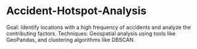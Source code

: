 # Accident-Hotspot-Analysis
Goal: Identify locations with a high frequency of accidents and analyze the contributing factors. Techniques: Geospatial analysis using tools like GeoPandas, and clustering algorithms like DBSCAN.
